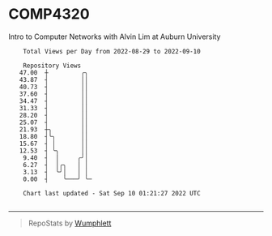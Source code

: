 # COMP4320
Intro to Computer Networks with Alvin Lim at Auburn University

```
    Total Views per Day from 2022-08-29 to 2022-09-10

    Repository Views
   47.00  ┼         ╭╮
   43.87  ┤         ││
   40.73  ┤         ││
   37.60  ┤         ││
   34.47  ┤         ││
   31.33  ┤         ││
   28.20  ┤         ││
   25.07  ┤         ││
   21.93  ┼╮        ││
   18.80  ┤╰╮       ││
   15.67  ┤ │       ││
   12.53  ┤ ╰╮      ││
    9.40  ┤  │     ╭╯│
    6.27  ┤  │╭╮   │ │
    3.13  ┤  ╰╯│   │ │
    0.00  ┤    ╰───╯ ╰─

    Chart last updated - Sat Sep 10 01:21:27 2022 UTC
    
```

---

> RepoStats by [Wumphlett](https://github.com/Wumphlett)
